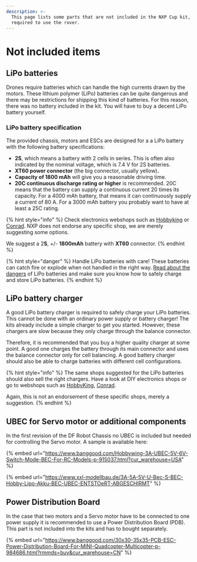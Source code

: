 ```yaml
---
description: >-
  This page lists some parts that are not included in the NXP Cup kit, but are
  required to use the rover.
---
```


# Not included items

## LiPo batteries <a href="#lipo-batteries" id="lipo-batteries"></a>

Drones require batteries which can handle the high currents drawn by the motors. These lithium polymer (LiPo) batteries can be quite dangerous and there may be restrictions for shipping this kind of batteries. For this reason, there was no battery included in the kit. You will have to buy a decent LiPo battery yourself.‌

### LiPo battery specification <a href="#lipo-battery-specification" id="lipo-battery-specification"></a>

The provided chassis, motors and ESCs are designed for a a LiPo battery with the following battery specifications:‌

* **2S**, which means a battery with 2 cells in series. This is often also indicated by the nominal voltage, which is 7.4 V for 2S batteries.
* **XT60 power connector** (the big connector, usually yellow)**.**
* **Capacity of 1800 mAh** will give you a reasonable driving time.
* **20C continuous discharge rating or higher** is recommended. 20C means that the battery can supply a continuous current 20 times its capacity. For a 4000 mAh battery, that means it can continuously supply a current of 80 A. For a 3000 mAh battery you probably want to have at least a 25C rating.

{% hint style="info" %}
Check electronics webshops such as [Hobbyking](https://hobbyking.com/en\_us/batteries-chargers/batteries.html) or [Conrad](https://www.conrad.com/). NXP does not endorse any specific shop, we are merely suggesting some options.

We suggest a 2**S**, +/- **1800mAh** battery with **XT60** connector.
{% endhint %}

{% hint style="danger" %}
Handle LiPo batteries with care! These batteries can catch fire or explode when not handled in the right way. [Read about the dangers](https://rogershobbycenter.com/lipoguide/) of LiPo batteries and make sure you know how to safely charge and store LiPo batteries.
{% endhint %}

## LiPo battery charger

A good LiPo battery charger is required to safely charge your LiPo batteries. This cannot be done with an ordinary power supply or battery charger! The kits already include a simple charger to get you started. However, these chargers are slow because they only charge through the balance connector.

Therefore, it is recommended that you buy a higher quality charger at some point. A good one charges the battery through its main connector and uses the balance connector only for cell balancing. A good battery charger should also be able to charge batteries with different cell configurations.

{% hint style="info" %}
The same shops suggested for the LiPo batteries should also sell the right chargers. Have a look at  DIY electronics shops or go to webshops such as [HobbyKing](https://hobbyking.com/en\_us/batteries-chargers/batteries.html), [Conrad](https://www.conrad.com/).

Again, this is not an endorsement of these specific shops, merely a suggestion.
{% endhint %}

## UBEC for Servo motor or additional components

In the first revision of the DF Robot Chassis no UBEC is included but needed for controlling the Servo motor. A sample is available here:

{% embed url="https://www.banggood.com/Hobbywing-3A-UBEC-5V-6V-Switch-Mode-BEC-For-RC-Models-p-915037.html?cur_warehouse=USA" %}

{% embed url="https://www.xxl-modellbau.de/3A-5A-5V-U-Bec-S-BEC-Hobby-Lipo-Akku-BEC-UBEC-ENTSTOeRT-ABGESCHIRMT" %}

## Power Distribution Board

In the case that two motors and a Servo motor have to be connected to one power supply it is recommended to use a Power Distribution Board (PDB). This part is not included into the kits and has to bought separately.

{% embed url="https://www.banggood.com/30x30-35x35-PCB-ESC-Power-Distribution-Board-For-MINI-Quadcopter-Multicopter-p-984686.html?rmmds=buy&cur_warehouse=CN" %}

